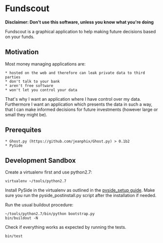 Fundscout
=========

**Disclaimer: Don't use this software, unless you know what you're doing**

Fundscout is a graphical application to help making future decisions based on your funds.

Motivation
----------

Most money managing applications are:

    * hosted on the web and therefore can leak private data to third parties
    * don't talk to your bank
    * aren't free software
    * won't let you control your data

That's why I want an application where I have control over my data.
Furthermore I want an application which presents the data in such a way,
that I can make informed decisions for future investments (however
large or small they might be).

Prerequites
-----------

    * Ghost.py (https://github.com/jeanphix/Ghost.py) > 0.1b2
    * PySide

Development Sandbox
-------------------

Create a virtualenv first and use python2.7:

    virtualenv ~/tools/python2.7
    
Install PySide in the virtualenv as outlined in the [pyside_setup guide](https://github.com/PySide/pyside-setup). Make sure you run the pyside_postinstall.py script after the installation if needed.

Run the usual buildout procedure:

    ~/tools/python2.7/bin/python bootstrap.py
    bin/buildout -N
    
Check if everything works as expected by running the tests.

    bin/test
